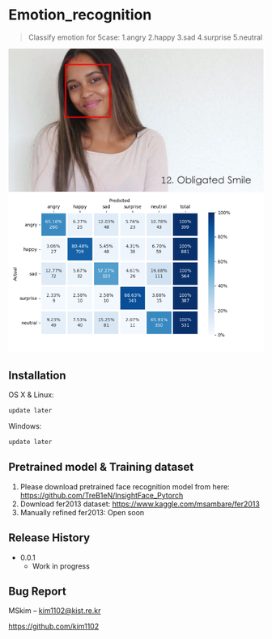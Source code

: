 # Emotion_recognition
> Classify emotion for 5case: 1.angry 2.happy 3.sad 4.surprise 5.neutral

![test_img](./images/test_img.JPG)
![test_img2](./images/result_img.png)

## Installation

OS X & Linux:

```sh
update later
```

Windows:

```sh
update later
```

## Pretrained model & Training dataset

1. Please download pretrained face recognition model from here: https://github.com/TreB1eN/InsightFace_Pytorch
2. Download fer2013 dataset: https://www.kaggle.com/msambare/fer2013
3. Manually refined fer2013: Open soon

## Release History

* 0.0.1
    * Work in progress

## Bug Report

MSkim – kim1102@kist.re.kr

https://github.com/kim1102
